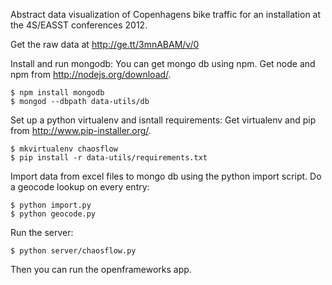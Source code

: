 Abstract data visualization of Copenhagens bike traffic for an installation at the 4S/EASST conferences 2012. 

Get the raw data at http://ge.tt/3mnABAM/v/0

Install and run mongodb:
You can get mongo db using npm. Get node and npm from http://nodejs.org/download/.

    $ npm install mongodb
    $ mongod --dbpath data-utils/db 

Set up a python virtualenv and isntall requirements:
Get virtualenv and pip from http://www.pip-installer.org/.

    $ mkvirtualenv chaosflow
    $ pip install -r data-utils/requirements.txt

Import data from excel files to mongo db using the python import script. Do a geocode lookup on every entry:  
    
    $ python import.py
    $ python geocode.py

Run the server:

    $ python server/chaosflow.py

Then you can run the openframeworks app.